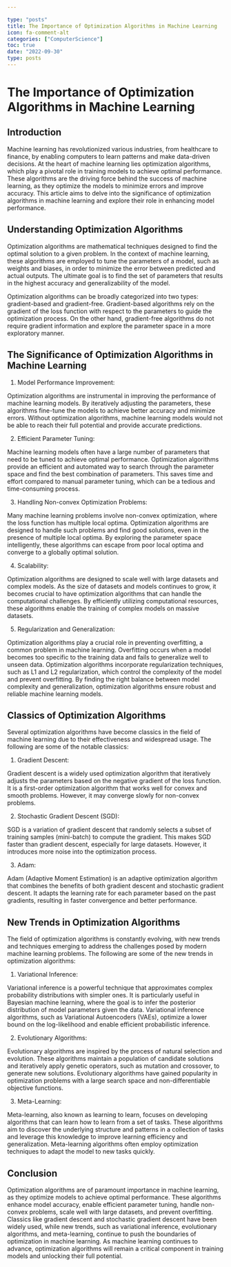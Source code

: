 ```yaml
---

type: "posts"
title: The Importance of Optimization Algorithms in Machine Learning
icon: fa-comment-alt
categories: ["ComputerScience"]
toc: true
date: "2022-09-30"
type: posts
---
```





# The Importance of Optimization Algorithms in Machine Learning

## Introduction

Machine learning has revolutionized various industries, from healthcare to finance, by enabling computers to learn patterns and make data-driven decisions. At the heart of machine learning lies optimization algorithms, which play a pivotal role in training models to achieve optimal performance. These algorithms are the driving force behind the success of machine learning, as they optimize the models to minimize errors and improve accuracy. This article aims to delve into the significance of optimization algorithms in machine learning and explore their role in enhancing model performance.

## Understanding Optimization Algorithms

Optimization algorithms are mathematical techniques designed to find the optimal solution to a given problem. In the context of machine learning, these algorithms are employed to tune the parameters of a model, such as weights and biases, in order to minimize the error between predicted and actual outputs. The ultimate goal is to find the set of parameters that results in the highest accuracy and generalizability of the model.

Optimization algorithms can be broadly categorized into two types: gradient-based and gradient-free. Gradient-based algorithms rely on the gradient of the loss function with respect to the parameters to guide the optimization process. On the other hand, gradient-free algorithms do not require gradient information and explore the parameter space in a more exploratory manner.

## The Significance of Optimization Algorithms in Machine Learning

1. Model Performance Improvement:

Optimization algorithms are instrumental in improving the performance of machine learning models. By iteratively adjusting the parameters, these algorithms fine-tune the models to achieve better accuracy and minimize errors. Without optimization algorithms, machine learning models would not be able to reach their full potential and provide accurate predictions.

2. Efficient Parameter Tuning:

Machine learning models often have a large number of parameters that need to be tuned to achieve optimal performance. Optimization algorithms provide an efficient and automated way to search through the parameter space and find the best combination of parameters. This saves time and effort compared to manual parameter tuning, which can be a tedious and time-consuming process.

3. Handling Non-convex Optimization Problems:

Many machine learning problems involve non-convex optimization, where the loss function has multiple local optima. Optimization algorithms are designed to handle such problems and find good solutions, even in the presence of multiple local optima. By exploring the parameter space intelligently, these algorithms can escape from poor local optima and converge to a globally optimal solution.

4. Scalability:

Optimization algorithms are designed to scale well with large datasets and complex models. As the size of datasets and models continues to grow, it becomes crucial to have optimization algorithms that can handle the computational challenges. By efficiently utilizing computational resources, these algorithms enable the training of complex models on massive datasets.

5. Regularization and Generalization:

Optimization algorithms play a crucial role in preventing overfitting, a common problem in machine learning. Overfitting occurs when a model becomes too specific to the training data and fails to generalize well to unseen data. Optimization algorithms incorporate regularization techniques, such as L1 and L2 regularization, which control the complexity of the model and prevent overfitting. By finding the right balance between model complexity and generalization, optimization algorithms ensure robust and reliable machine learning models.

## Classics of Optimization Algorithms

Several optimization algorithms have become classics in the field of machine learning due to their effectiveness and widespread usage. The following are some of the notable classics:

1. Gradient Descent:

Gradient descent is a widely used optimization algorithm that iteratively adjusts the parameters based on the negative gradient of the loss function. It is a first-order optimization algorithm that works well for convex and smooth problems. However, it may converge slowly for non-convex problems.

2. Stochastic Gradient Descent (SGD):

SGD is a variation of gradient descent that randomly selects a subset of training samples (mini-batch) to compute the gradient. This makes SGD faster than gradient descent, especially for large datasets. However, it introduces more noise into the optimization process.

3. Adam:

Adam (Adaptive Moment Estimation) is an adaptive optimization algorithm that combines the benefits of both gradient descent and stochastic gradient descent. It adapts the learning rate for each parameter based on the past gradients, resulting in faster convergence and better performance.

## New Trends in Optimization Algorithms

The field of optimization algorithms is constantly evolving, with new trends and techniques emerging to address the challenges posed by modern machine learning problems. The following are some of the new trends in optimization algorithms:

1. Variational Inference:

Variational inference is a powerful technique that approximates complex probability distributions with simpler ones. It is particularly useful in Bayesian machine learning, where the goal is to infer the posterior distribution of model parameters given the data. Variational inference algorithms, such as Variational Autoencoders (VAEs), optimize a lower bound on the log-likelihood and enable efficient probabilistic inference.

2. Evolutionary Algorithms:

Evolutionary algorithms are inspired by the process of natural selection and evolution. These algorithms maintain a population of candidate solutions and iteratively apply genetic operators, such as mutation and crossover, to generate new solutions. Evolutionary algorithms have gained popularity in optimization problems with a large search space and non-differentiable objective functions.

3. Meta-Learning:

Meta-learning, also known as learning to learn, focuses on developing algorithms that can learn how to learn from a set of tasks. These algorithms aim to discover the underlying structure and patterns in a collection of tasks and leverage this knowledge to improve learning efficiency and generalization. Meta-learning algorithms often employ optimization techniques to adapt the model to new tasks quickly.

## Conclusion

Optimization algorithms are of paramount importance in machine learning, as they optimize models to achieve optimal performance. These algorithms enhance model accuracy, enable efficient parameter tuning, handle non-convex problems, scale well with large datasets, and prevent overfitting. Classics like gradient descent and stochastic gradient descent have been widely used, while new trends, such as variational inference, evolutionary algorithms, and meta-learning, continue to push the boundaries of optimization in machine learning. As machine learning continues to advance, optimization algorithms will remain a critical component in training models and unlocking their full potential.